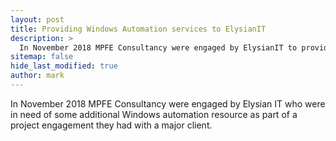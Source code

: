 ```yaml
---
layout: post
title: Providing Windows Automation services to ElysianIT
description: >
  In November 2018 MPFE Consultancy were engaged by ElysianIT to provide Windows Automation services in support of a fixed term project they had with a major Financial Technology client. This post described that engagement and the services we were able to provide in order to successfully deliver the clients requirements on time.
sitemap: false
hide_last_modified: true
author: mark
---
```


In November 2018 MPFE Consultancy were engaged by Elysian IT who were in need of some additional Windows automation resource as part of a project engagement they had with a major client. 
